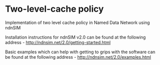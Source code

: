# Two-level-cache policy

Implementation of two level cache policy in Named Data Network using ndnSIM

Installation instructions for ndnSIM v2.0 can be found at the following address -
http://ndnsim.net/2.0/getting-started.html

Basic examples which can help with getting to grips with the software can be found at the following address -
http://ndnsim.net/2.0/examples.html
